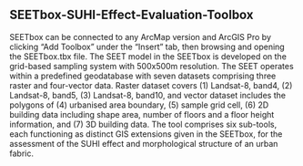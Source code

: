 ## SEETbox-SUHI-Effect-Evaluation-Toolbox

SEETbox can be connected to any ArcMap version and ArcGIS Pro by clicking “Add Toolbox” under the “Insert” tab, then browsing and opening the SEETbox.tbx file. The SEET model in the SEETbox is developed on the grid-based sampling system with 500x500m resolution. The SEET operates within a predefined geodatabase with seven datasets comprising three raster and four-vector data. Raster dataset covers (1) Landsat-8, band4, (2) Landsat-8, band5, (3) Landsat-8, band10, and vector dataset includes the polygons of (4) urbanised area boundary, (5) sample grid cell, (6) 2D building data including shape area, number of floors and a floor height information, and (7) 3D building data. The tool comprises six sub-tools, each functioning as distinct GIS extensions given in the SEETbox, for the assessment of the SUHI effect and morphological structure of an urban fabric.
